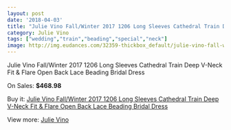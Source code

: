```yaml
---
layout: post
date: '2018-04-03'
title: "Julie Vino Fall/Winter 2017 1206 Long Sleeves Cathedral Train Deep V-Neck Fit & Flare Open Back Lace Beading Bridal Dress"
category: Julie Vino
tags: ["wedding","train","beading","special","neck"]
image: http://img.eudances.com/32359-thickbox_default/julie-vino-fall-winter-2017-1206-long-sleeves-cathedral-train-deep-v-neck-fit-flare-open-back-lace-beading-bridal-dress.jpg
---
```

Julie Vino Fall/Winter 2017 1206 Long Sleeves Cathedral Train Deep V-Neck Fit & Flare Open Back Lace Beading Bridal Dress

On Sales: **$468.98**
<a href="https://www.eudances.com/en/julie-vino/10041-julie-vino-fall-winter-2017-1206-long-sleeves-cathedral-train-deep-v-neck-fit-flare-open-back-lace-beading-bridal-dress.html"><amp-img layout="responsive" width="600" height="600" src="//img.eudances.com/32359-thickbox_default/julie-vino-fall-winter-2017-1206-long-sleeves-cathedral-train-deep-v-neck-fit-flare-open-back-lace-beading-bridal-dress.jpg" alt="Julie Vino Fall/Winter 2017 1206 Long Sleeves Cathedral Train Deep V-Neck Fit & Flare Open Back Lace Beading Bridal Dress 0" /></a>
<a href="https://www.eudances.com/en/julie-vino/10041-julie-vino-fall-winter-2017-1206-long-sleeves-cathedral-train-deep-v-neck-fit-flare-open-back-lace-beading-bridal-dress.html"><amp-img layout="responsive" width="600" height="600" src="//img.eudances.com/32366-thickbox_default/julie-vino-fall-winter-2017-1206-long-sleeves-cathedral-train-deep-v-neck-fit-flare-open-back-lace-beading-bridal-dress.jpg" alt="Julie Vino Fall/Winter 2017 1206 Long Sleeves Cathedral Train Deep V-Neck Fit & Flare Open Back Lace Beading Bridal Dress 1" /></a>
<a href="https://www.eudances.com/en/julie-vino/10041-julie-vino-fall-winter-2017-1206-long-sleeves-cathedral-train-deep-v-neck-fit-flare-open-back-lace-beading-bridal-dress.html"><amp-img layout="responsive" width="600" height="600" src="//img.eudances.com/32365-thickbox_default/julie-vino-fall-winter-2017-1206-long-sleeves-cathedral-train-deep-v-neck-fit-flare-open-back-lace-beading-bridal-dress.jpg" alt="Julie Vino Fall/Winter 2017 1206 Long Sleeves Cathedral Train Deep V-Neck Fit & Flare Open Back Lace Beading Bridal Dress 2" /></a>
<a href="https://www.eudances.com/en/julie-vino/10041-julie-vino-fall-winter-2017-1206-long-sleeves-cathedral-train-deep-v-neck-fit-flare-open-back-lace-beading-bridal-dress.html"><amp-img layout="responsive" width="600" height="600" src="//img.eudances.com/32364-thickbox_default/julie-vino-fall-winter-2017-1206-long-sleeves-cathedral-train-deep-v-neck-fit-flare-open-back-lace-beading-bridal-dress.jpg" alt="Julie Vino Fall/Winter 2017 1206 Long Sleeves Cathedral Train Deep V-Neck Fit & Flare Open Back Lace Beading Bridal Dress 3" /></a>
<a href="https://www.eudances.com/en/julie-vino/10041-julie-vino-fall-winter-2017-1206-long-sleeves-cathedral-train-deep-v-neck-fit-flare-open-back-lace-beading-bridal-dress.html"><amp-img layout="responsive" width="600" height="600" src="//img.eudances.com/32363-thickbox_default/julie-vino-fall-winter-2017-1206-long-sleeves-cathedral-train-deep-v-neck-fit-flare-open-back-lace-beading-bridal-dress.jpg" alt="Julie Vino Fall/Winter 2017 1206 Long Sleeves Cathedral Train Deep V-Neck Fit & Flare Open Back Lace Beading Bridal Dress 4" /></a>
<a href="https://www.eudances.com/en/julie-vino/10041-julie-vino-fall-winter-2017-1206-long-sleeves-cathedral-train-deep-v-neck-fit-flare-open-back-lace-beading-bridal-dress.html"><amp-img layout="responsive" width="600" height="600" src="//img.eudances.com/32362-thickbox_default/julie-vino-fall-winter-2017-1206-long-sleeves-cathedral-train-deep-v-neck-fit-flare-open-back-lace-beading-bridal-dress.jpg" alt="Julie Vino Fall/Winter 2017 1206 Long Sleeves Cathedral Train Deep V-Neck Fit & Flare Open Back Lace Beading Bridal Dress 5" /></a>
<a href="https://www.eudances.com/en/julie-vino/10041-julie-vino-fall-winter-2017-1206-long-sleeves-cathedral-train-deep-v-neck-fit-flare-open-back-lace-beading-bridal-dress.html"><amp-img layout="responsive" width="600" height="600" src="//img.eudances.com/32361-thickbox_default/julie-vino-fall-winter-2017-1206-long-sleeves-cathedral-train-deep-v-neck-fit-flare-open-back-lace-beading-bridal-dress.jpg" alt="Julie Vino Fall/Winter 2017 1206 Long Sleeves Cathedral Train Deep V-Neck Fit & Flare Open Back Lace Beading Bridal Dress 6" /></a>
<a href="https://www.eudances.com/en/julie-vino/10041-julie-vino-fall-winter-2017-1206-long-sleeves-cathedral-train-deep-v-neck-fit-flare-open-back-lace-beading-bridal-dress.html"><amp-img layout="responsive" width="600" height="600" src="//img.eudances.com/32360-thickbox_default/julie-vino-fall-winter-2017-1206-long-sleeves-cathedral-train-deep-v-neck-fit-flare-open-back-lace-beading-bridal-dress.jpg" alt="Julie Vino Fall/Winter 2017 1206 Long Sleeves Cathedral Train Deep V-Neck Fit & Flare Open Back Lace Beading Bridal Dress 7" /></a>

Buy it: [Julie Vino Fall/Winter 2017 1206 Long Sleeves Cathedral Train Deep V-Neck Fit & Flare Open Back Lace Beading Bridal Dress](https://www.eudances.com/en/julie-vino/10041-julie-vino-fall-winter-2017-1206-long-sleeves-cathedral-train-deep-v-neck-fit-flare-open-back-lace-beading-bridal-dress.html "Julie Vino Fall/Winter 2017 1206 Long Sleeves Cathedral Train Deep V-Neck Fit & Flare Open Back Lace Beading Bridal Dress")

View more: [Julie Vino](https://www.eudances.com/en/100-julie-vino "Julie Vino")